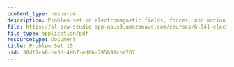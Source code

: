 ```yaml
---
content_type: resource
description: Problem set on electromagnetic fields, forces, and motion.
file: https://ol-ocw-studio-app-qa.s3.amazonaws.com/courses/6-641-electromagnetic-fields-forces-and-motion-spring-2005/38df7ca8ce3d4eb7ed86795691cba707_ps10sp05.pdf
file_type: application/pdf
resourcetype: Document
title: Problem Set 10
uid: 38df7ca8-ce3d-4eb7-ed86-795691cba707
---
```

